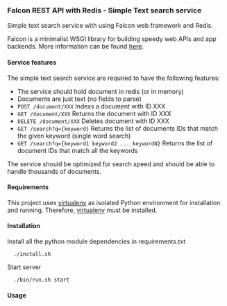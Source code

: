 ### Falcon REST API with Redis - Simple Text search service

Simple text search service with using Falcon web framework and Redis.

Falcon is a minimalist WSGI library for building speedy web APIs and app backends. More information can be found [here](http://falcon.readthedocs.io/en/stable/index.html).

#### Service features
The simple text search service are required to have the following features:

* The service should hold document in redis (or in memory)
* Documents are just text (no fields to parse)
* `POST /document/XXX` Indexs a document with ID XXX
* `GET /document/XXX` Returns the document with ID XXX
* `DELETE /document/XXX` Deletes document with ID XXX
* `GET /search?q={keyword}` Returns the list of documents IDs that match the given keyword (single word search)
* `GET /search?q={keyword1 keyword2 ... keywordN}` Returns the list of document IDs that match all the keywords

The service should be optimized for search speed and should be able to handle thousands of documents.

#### Requirements

This project uses [virtualenv](https://virtualenv.pypa.io/en/stable/) as isolated Python environment for installation and running. Therefore, [virtualenv](https://virtualenv.pypa.io/en/stable/) must be installed.

#### Installation

Install all the python module dependencies in requirements.txt
```
  ./install.sh
```

Start server
```
  ./bin/run.sh start
```

#### Usage
